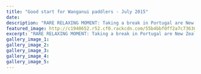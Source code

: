 ```yaml
---
title: "Good start for Wanganui paddlers - July 2015"
date: 
description: "RARE RELAXING MOMENT: Taking a break in Portugal are New Zealand team members Kurtis Imrie (left) and Wanganui's former WHS students Toby Brooke, Max Brown and Aiden Nossiter, Chronicle 25/7/15..."
featured_image: http://c1940652.r52.cf0.rackcdn.com/55b4bbf0ff2a7c7363000281/Kayakers-to-Portugal.Brooke.Brown.Nossiter.25.7.gif
excerpt: "RARE RELAXING MOMENT: Taking a break in Portugal are New Zealand team members Kurtis Imrie (left) and Wanganui's former WHS students Toby Brooke, Max Brown and Aiden Nossiter."
gallery_image_1: 
gallery_image_2: 
gallery_image_3: 
gallery_image_4: 
gallery_image_5: 
---
```

